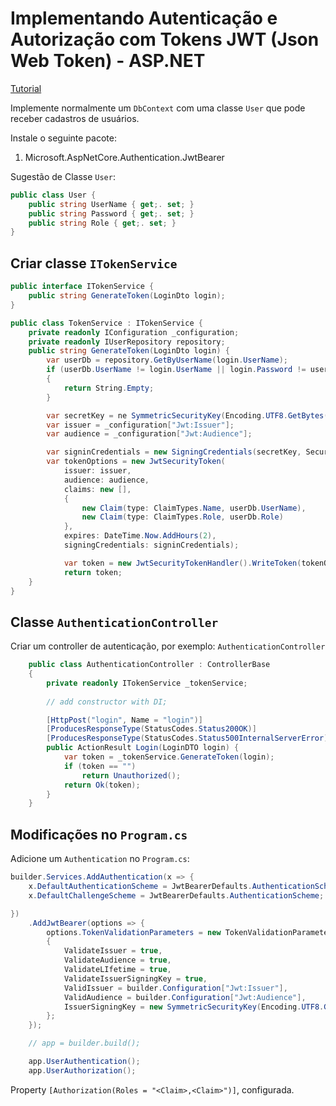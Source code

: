 # Implementando Autenticação e Autorização com Tokens JWT (Json Web Token) - ASP.NET
[Tutorial](https://www.youtube.com/watch?v=nv5xGOXZxJc)

Implemente normalmente um `DbContext` com uma classe `User` que pode receber cadastros de usuários.

Instale o seguinte pacote:

1. Microsoft.AspNetCore.Authentication.JwtBearer

Sugestão de Classe `User`:

```csharp
public class User {
    public string UserName { get;. set; }
    public string Password { get;. set; }
    public string Role { get;. set; }
}
```

## Criar classe `ITokenService`

```csharp
public interface ITokenService {
    public string GenerateToken(LoginDto login);
}

public class TokenService : ITokenService {
    private readonly IConfiguration _configuration;
    private readonly IUserRepository repository;
    public string GenerateToken(LoginDto login) {
        var userDb = repository.GetByUserName(login.UserName);
        if (userDb.UserName != login.UserName || login.Password != userDb.Password)
        {
            return String.Empty;
        }

        var secretKey = ne SymmetricSecurityKey(Encoding.UTF8.GetBytes(_configuration["Jwt:Key"] ?? string.Empty));
        var issuer = _configuration["Jwt:Issuer"];
        var audience = _configuration["Jwt:Audience"];

        var signinCredentials = new SigningCredentials(secretKey, SecurityAlgorithms.HmacSha256);
        var tokenOptions = new JwtSecurityToken(
            issuer: issuer,
            audience: audience,
            claims: new [],
            {
                new Claim(type: ClaimTypes.Name, userDb.UserName),
                new Claim(type: ClaimTypes.Role, userDb.Role)
            },
            expires: DateTime.Now.AddHours(2),
            signingCredentials: signinCredentials);

            var token = new JwtSecurityTokenHandler().WriteToken(tokenOptions);
            return token;
    }    
}
```

## Classe `AuthenticationController`

Criar um controller de autenticação, por exemplo: `AuthenticationController`

```csharp
    public class AuthenticationController : ControllerBase
    {
        private readonly ITokenService _tokenService;
        
        // add constructor with DI;

        [HttpPost("login", Name = "login")]
        [ProducesResponseType(StatusCodes.Status200OK)]
        [ProducesResponseType(StatusCodes.Status500InternalServerError)]
        public ActionResult Login(LoginDTO login) {
            var token = _tokenService.GenerateToken(login);
            if (token == "")
                return Unauthorized();
            return Ok(token);
        }
    }
```

## Modificações no `Program.cs`

Adicione um `Authentication` no `Program.cs`:

```csharp
builder.Services.AddAuthentication(x => {
    x.DefaultAuthenticationScheme = JwtBearerDefaults.AuthenticationScheme;
    x.DefaultChallengeScheme = JwtBearerDefaults.AuthenticationScheme;

})
    .AddJwtBearer(options => {
        options.TokenValidationParameters = new TokenValidationParameters
        {
            ValidateIssuer = true,
            ValidateAudience = true,
            ValidateLIfetime = true,
            ValidateIssuerSigningKey = true,
            ValidIssuer = builder.Configuration["Jwt:Issuer"],
            ValidAudience = builder.Configuration["Jwt:Audience"],
            IssuerSigningKey = new SymmetricSecurityKey(Encoding.UTF8.GetBytes(builder.Configuration["Jwt:Key"]))
        };
    });

    // app = builder.build();

    app.UserAuthentication();
    app.UserAuthorization();
```

Property `[Authorization(Roles = "<Claim>,<Claim>")]`, configurada.